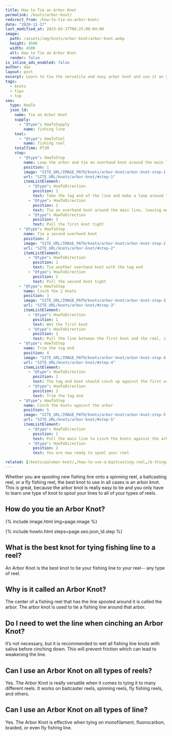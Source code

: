 ```yaml
---
title: How to Tie an Arbor Knot
permalink: /knots/arbor-knot/
redirect_from: /how-to-tie-an-arbor-knot/
date: "2020-11-17"
last_modified_at: 2023-03-27T08:25:00-04:00
image:
  path: /assets/img/knots/arbor-knot/arbor-knot.webp
  height: 4500
  width: 4500
  alt: How to Tie an Arbor Knot
  render: false
is_inline_ads_enabled: false
author: dan
layout: post
excerpt: Learn to tie the versatile and easy arbor knot and use it on your spinning, baitcasting, or fly fishing reels with any type of fishing line.
tags:
  - knots
  - tips
  - top
seo:
  type: HowTo
  json_ld:
    name: Tie an Arbor Knot
    supply:
      - "@type": HowToSupply
        name: fishing line
    tool:
      - "@type": HowToTool
        name: fishing reel
    totalTime: PT2M
    step:
      - "@type": HowToStep
        name: Loop the arbor and tie an overhand knot around the main line
        position: 1
        image: "SITE_URL/IMAGE_PATH/knots/arbor-knot/arbor-knot-step-1.webp"
        url: "SITE_URL/knots/arbor-knot/#step-1"
        itemListElement:
          - "@type": HowToDirection
            position: 1
            text: Take the tag end of the line and make a loop around the arbor of the reel
          - "@type": HowToDirection
            position: 2
            text: Tie an overhand knot around the main line, leaving enough line to tie another knot
          - "@type": HowToDirection
            position: 3
            text: Pull the first knot tight
      - "@type": HowToStep
        name: Tie a second overhand knot
        position: 2
        image: "SITE_URL/IMAGE_PATH/knots/arbor-knot/arbor-knot-step-2.webp"
        url: "SITE_URL/knots/arbor-knot/#step-2"
        itemListElement:
          - "@type": HowToDirection
            position: 1
            text: Tie another overhand knot with the tag end
          - "@type": HowToDirection
            position: 2
            text: Pull the second knot tight
      - "@type": HowToStep
        name: Cinch the 2 knots
        position: 3
        image: "SITE_URL/IMAGE_PATH/knots/arbor-knot/arbor-knot-step-3.webp"
        url: "SITE_URL/knots/arbor-knot/#step-3"
        itemListElement:
          - "@type": HowToDirection
            position: 1
            text: Wet the first knot
          - "@type": HowToDirection
            position: 2
            text: Pull the line between the first knot and the reel, cinching the two knots together
      - "@type": HowToStep
        name: Trim the tag end
        position: 4
        image: "SITE_URL/IMAGE_PATH/knots/arbor-knot/arbor-knot-step-4.webp"
        url: "SITE_URL/knots/arbor-knot/#step-4"
        itemListElement:
          - "@type": HowToDirection
            position: 1
            text: The tag end knot should cinch up against the first overhand knot, preventing the knots from slipping or untying
          - "@type": HowToDirection
            position: 2
            text: Trim the tag end
      - "@type": HowToStep
        name: Cinch the knots against the arbor
        position: 5
        image: "SITE_URL/IMAGE_PATH/knots/arbor-knot/arbor-knot-step-5.webp"
        url: "SITE_URL/knots/arbor-knot/#step-5"
        itemListElement:
          - "@type": HowToDirection
            position: 1
            text: Pull the main line to cinch the knots against the arbor
          - "@type": HowToDirection
            position: 2
            text: You are now ready to spool your reel

related: [/knots/palomar-knot/,/how-to-use-a-baitcasting-reel,/6-things-to-do-in-the-fishing-off-season,]
---
```

Whether you are spooling new fishing line onto a spinning reel, a baitcasting reel, or a fly fishing reel, the best knot to use in all cases is an arbor knot. This is great, because the arbor knot is really easy to tie and you only have to learn one type of knot to spool your lines to all of your types of reels.

## How do you tie an Arbor Knot?

{% include image.html img=page.image %}

{% include howto.html steps=page.seo.json_ld.step %}

<script type="text/javascript">
amzn_assoc_placement = "adunit0";
amzn_assoc_search_bar = "false";
amzn_assoc_tracking_id = "schaeferpro07-20";
amzn_assoc_ad_mode = "search";
amzn_assoc_ad_type = "smart";
amzn_assoc_marketplace = "amazon";
amzn_assoc_region = "US";
amzn_assoc_title = "Shop Related Products";
amzn_assoc_default_search_phrase = "the complete book of fishing knots";
amzn_assoc_default_category = "SportingGoods";
amzn_assoc_linkid = "6a059d0e9441cd63e266c572bc21ba8e";
amzn_assoc_default_browse_node = "3375251";
</script>
<script src="//z-na.amazon-adsystem.com/widgets/onejs?MarketPlace=US"></script>

## What is the best knot for tying fishing line to a reel?
An Arbor Knot is the best knot to tie your fishing line to your reel-- any type of reel.

## Why is it called an Arbor Knot?
The center of a fishing reel that has the line spooled around it is called the arbor. The arbor knot is used to tie a fishing line around that arbor.

## Do I need to wet the line when cinching an Arbor Knot?
It’s not necessary, but it is recommended to wet all fishing line knots with saliva before cinching down. This will prevent friction which can lead to weakening the line.

## Can I use an Arbor Knot on all types of reels?
Yes. The Arbor Knot is really versatile when it comes to tying it to many different reels. It works on baitcaster reels, spinning reels, fly fishing reels, and others.

## Can I use an Arbor Knot on all types of line?
Yes. The Arbor Knot is effective when tying on monofilament, fluorocarbon, braided, or even fly fishing line.
